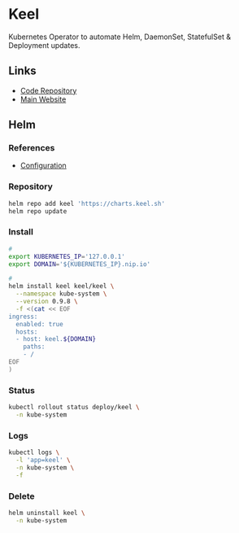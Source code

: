 # Keel

Kubernetes Operator to automate Helm, DaemonSet, StatefulSet & Deployment updates.

## Links

- [Code Repository](https://github.com/keel-hq/keel)
- [Main Website](https://keel.sh/)

## Helm

### References

- [Configuration](https://github.com/keel-hq/keel/tree/master/chart/keel#configuration)

### Repository

```sh
helm repo add keel 'https://charts.keel.sh'
helm repo update
```

### Install

```sh
#
export KUBERNETES_IP='127.0.0.1'
export DOMAIN='${KUBERNETES_IP}.nip.io'

#
helm install keel keel/keel \
  --namespace kube-system \
  --version 0.9.8 \
  -f <(cat << EOF
ingress:
  enabled: true
  hosts:
  - host: keel.${DOMAIN}
    paths:
    - /
EOF
)
```

### Status

```sh
kubectl rollout status deploy/keel \
  -n kube-system
```

### Logs

```sh
kubectl logs \
  -l 'app=keel' \
  -n kube-system \
  -f
```

<!-- ### Secret

```sh
kubectl get secret keel \
  -o jsonpath='{.data.admin-password}' \
  -n keel | \
    base64 --decode; echo
``` -->

### Delete

```sh
helm uninstall keel \
  -n kube-system
```
